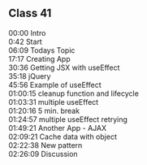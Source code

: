 ## Class 41

00:00 Intro  
0:42 Start  
06:09 Todays Topic  
17:17 Creating App  
30:36 Getting JSX with useEffect  
35:18 jQuery  
45:56 Example of useEffect  
01:00:15 cleanup function and lifecycle  
01:03:31 multiple useEffect  
01:20:16 5 min. break  
01:24:57 multiple useEffect retrying  
01:49:21 Another App - AJAX  
02:09:21 Cache data with object  
02:22:38 New pattern  
02:26:09 Discussion

